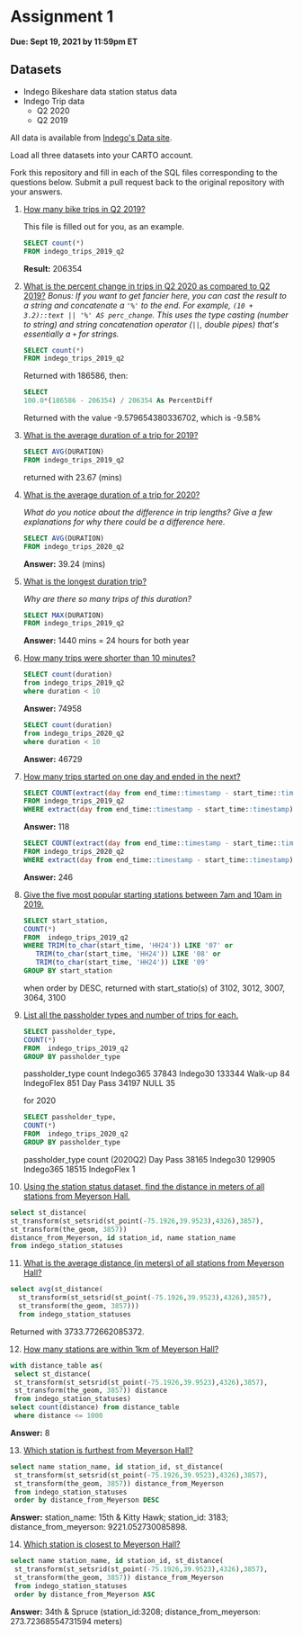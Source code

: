 # Assignment 1

**Due: Sept 19, 2021 by 11:59pm ET**

## Datasets

* Indego Bikeshare data station status data
* Indego Trip data
  - Q2 2020
  - Q2 2019

All data is available from [Indego's Data site](https://www.rideindego.com/about/data/).

Load all three datasets into your CARTO account.

Fork this repository and fill in each of the SQL files corresponding to the questions below. Submit a pull request back to the original repository with your answers.

1. [How many bike trips in Q2 2019?](query01.sql)

    This file is filled out for you, as an example.

    ```SQL
    SELECT count(*)
    FROM indego_trips_2019_q2
    ```

    **Result:** 206354

2. [What is the percent change in trips in Q2 2020 as compared to Q2 2019?](query02.sql)
    _Bonus: If you want to get fancier here, you can cast the result to a string and concatenate a `'%'` to the end. For example, `(10 + 3.2)::text || '%' AS perc_change`. This uses the type casting (number to string) and string concatenation operator (`||`, double pipes) that's essentially a `+` for strings._
    ```SQL
    SELECT count(*)
    FROM indego_trips_2019_q2
    ```
    Returned with 186586, then:
    ```SQL
    SELECT  
    100.0*(186586 - 206354) / 206354 As PercentDiff
    ```
    Returned with the value -9.579654380336702, which is -9.58%
    
3. [What is the average duration of a trip for 2019?](query03.sql)
   ```SQL
   SELECT AVG(DURATION)
   FROM indego_trips_2019_q2
   ```
   returned with 23.67 (mins)
   
4. [What is the average duration of a trip for 2020?](query04.sql)

    _What do you notice about the difference in trip lengths? Give a few explanations for why there could be a difference here._
    ```SQL
    SELECT AVG(DURATION)
    FROM indego_trips_2020_q2
    ```
    **Answer:** 39.24 (mins)

5. [What is the longest duration trip?](query05.sql)

    _Why are there so many trips of this duration?_
    ```SQL
    SELECT MAX(DURATION)
    FROM indego_trips_2019_q2
    ```
    **Answer:** 1440 mins = 24 hours for both year

6. [How many trips were shorter than 10 minutes?](query06.sql)
   ```SQL
   SELECT count(duration)
   from indego_trips_2019_q2
   where duration < 10
   ```
   **Answer:** 74958
   ```SQL
   SELECT count(duration)
   from indego_trips_2020_q2
   where duration < 10
   ```
   **Answer:** 46729
   
7. [How many trips started on one day and ended in the next?](query07.sql)

   ```SQL
   SELECT COUNT(extract(day from end_time::timestamp - start_time::timestamp))
   FROM indego_trips_2019_q2
   WHERE extract(day from end_time::timestamp - start_time::timestamp)=1
   ```
   **Answer:** 118
   ```SQL
   SELECT COUNT(extract(day from end_time::timestamp - start_time::timestamp))
   FROM indego_trips_2020_q2
   WHERE extract(day from end_time::timestamp - start_time::timestamp)=1
   ```
   **Answer:** 246

8. [Give the five most popular starting stations between 7am and 10am in 2019.](query08.sql)

    ```SQL
    SELECT start_station,
    COUNT(*)
    FROM  indego_trips_2019_q2
    WHERE TRIM(to_char(start_time, 'HH24')) LIKE '07' or 
       TRIM(to_char(start_time, 'HH24')) LIKE '08' or 
       TRIM(to_char(start_time, 'HH24')) LIKE '09'
    GROUP BY start_station
    ```
    when order by DESC, returned with start_statio(s) of 3102, 3012, 3007, 3064, 3100

9. [List all the passholder types and number of trips for each.](query09.sql)
    ```SQL
    SELECT passholder_type,
    COUNT(*)
    FROM  indego_trips_2019_q2
    GROUP BY passholder_type
    ```
    passholder_type	count
    Indego365	37843
    Indego30	133344
    Walk-up	84
    IndegoFlex	851
    Day Pass	34197
    NULL	35
    
    for 2020
    ```SQL
    SELECT passholder_type,
    COUNT(*)
    FROM  indego_trips_2020_q2
    GROUP BY passholder_type
    ```
    passholder_type count (2020Q2)
    Day Pass   38165
    Indego30   129905
    Indego365  18515
    IndegoFlex 1
10. [Using the station status dataset, find the distance in meters of all stations from Meyerson Hall.](query10.sql)
   ```SQL
   select st_distance(
   st_transform(st_setsrid(st_point(-75.1926,39.9523),4326),3857),
   st_transform(the_geom, 3857)) 
   distance_from_Meyerson, id station_id, name station_name
   from indego_station_statuses
   ```

11. [What is the average distance (in meters) of all stations from Meyerson Hall?](query11.sql)
   ```SQL
   select avg(st_distance(
     st_transform(st_setsrid(st_point(-75.1926,39.9523),4326),3857),
     st_transform(the_geom, 3857)))
     from indego_station_statuses
   ```
   Returned with 3733.772662085372.
    
12. [How many stations are within 1km of Meyerson Hall?](query12.sql)
   ```SQL
   with distance_table as(
    select st_distance(
    st_transform(st_setsrid(st_point(-75.1926,39.9523),4326),3857),
    st_transform(the_geom, 3857)) distance
    from indego_station_statuses)
   select count(distance) from distance_table
    where distance <= 1000
   ```
   **Answer:** 8

13. [Which station is furthest from Meyerson Hall?](query13.sql)
   ```SQL
   select name station_name, id station_id, st_distance(
    st_transform(st_setsrid(st_point(-75.1926,39.9523),4326),3857),
    st_transform(the_geom, 3857)) distance_from_Meyerson
    from indego_station_statuses
    order by distance_from_Meyerson DESC
  ```
  **Answer:** station_name: 15th & Kitty Hawk; station_id: 3183; distance_from_meyerson: 9221.052730085898.

14. [Which station is closest to Meyerson Hall?](query14.sql)
   ```SQL
   select name station_name, id station_id, st_distance(
    st_transform(st_setsrid(st_point(-75.1926,39.9523),4326),3857),
    st_transform(the_geom, 3857)) distance_from_Meyerson
    from indego_station_statuses
    order by distance_from_Meyerson ASC
   ```
   **Answer:** 34th & Spruce (station_id:3208; distance_from_meyerson: 273.72368554731594 meters)


